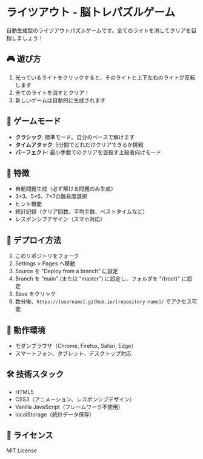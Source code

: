 # ライツアウト - 脳トレパズルゲーム

自動生成型のライツアウトパズルゲームです。全てのライトを消してクリアを目指しましょう！

## 🎮 遊び方

1. 光っているライトをクリックすると、そのライトと上下左右のライトが反転します
2. 全てのライトを消すとクリア！
3. 新しいゲームは自動的に生成されます

## 🎯 ゲームモード

- **クラシック**: 標準モード。自分のペースで解けます
- **タイムアタック**: 5分間でどれだけクリアできるか挑戦
- **パーフェクト**: 最小手数でのクリアを目指す上級者向けモード

## 🎨 特徴

- 自動問題生成（必ず解ける問題のみ生成）
- 3×3、5×5、7×7の難易度選択
- ヒント機能
- 統計記録（クリア回数、平均手数、ベストタイムなど）
- レスポンシブデザイン（スマホ対応）

## 🚀 デプロイ方法

1. このリポジトリをフォーク
2. Settings > Pages へ移動
3. Source を "Deploy from a branch" に設定
4. Branch を "main" (または "master") に設定し、フォルダを "/(root)" に設定
5. Save をクリック
6. 数分後、`https://[username].github.io/[repository-name]/` でアクセス可能

## 📱 動作環境

- モダンブラウザ（Chrome, Firefox, Safari, Edge）
- スマートフォン、タブレット、デスクトップ対応

## 🛠️ 技術スタック

- HTML5
- CSS3（アニメーション、レスポンシブデザイン）
- Vanilla JavaScript（フレームワーク不使用）
- localStorage（統計データ保存）

## 📄 ライセンス

MIT License